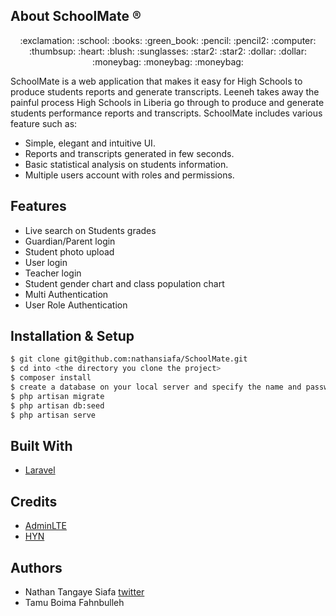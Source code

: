 ## About SchoolMate :registered:

<p align="center">
:exclamation: :school: :books: :green_book: :pencil: :pencil2: :computer: :thumbsup: :heart: :blush: :sunglasses: :star2: :star2: :dollar: :dollar: :moneybag: :moneybag: :moneybag:
</p>

SchoolMate is a web application that makes it easy for High Schools to produce students reports and generate transcripts. Leeneh takes away the painful process High Schools in Liberia go through to produce and generate students performance reports and transcripts. SchoolMate includes various feature such as:

- Simple, elegant and intuitive UI.
- Reports and transcripts generated in few seconds.
- Basic statistical analysis on students information.
- Multiple users account with roles and permissions.

## Features

* Live search on Students grades
* Guardian/Parent login
* Student photo upload
* User login
* Teacher login
* Student gender chart and class population chart
* Multi Authentication
* User Role Authentication

## Installation & Setup

```sh
$ git clone git@github.com:nathansiafa/SchoolMate.git
$ cd into <the directory you clone the project>
$ composer install
$ create a database on your local server and specify the name and password in .env
$ php artisan migrate
$ php artisan db:seed
$ php artisan serve
```

## Built With

- [Laravel](https://laravel.com/)

## Credits

- [AdminLTE](https://adminlte.io/)
- [HYN](https://laravel-tenancy.com/)

## Authors

* Nathan Tangaye Siafa [twitter](https://twitter.com/NathanSiafa1)
* Tamu Boima Fahnbulleh

